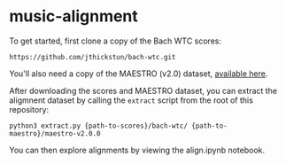 # music-alignment

To get started, first clone a copy of the Bach WTC scores:

```
https://github.com/jthickstun/bach-wtc.git
```

You'll also need a copy of the MAESTRO (v2.0) dataset, [available here](https://magenta.tensorflow.org/datasets/maestro#v200).

After downloading the scores and MAESTRO dataset, you can extract the aligmnent dataset
by calling the `extract` script from the root of this repository:

```
python3 extract.py {path-to-scores}/bach-wtc/ {path-to-maestro}/maestro-v2.0.0
```

You can then explore alignments by viewing the align.ipynb notebook.
